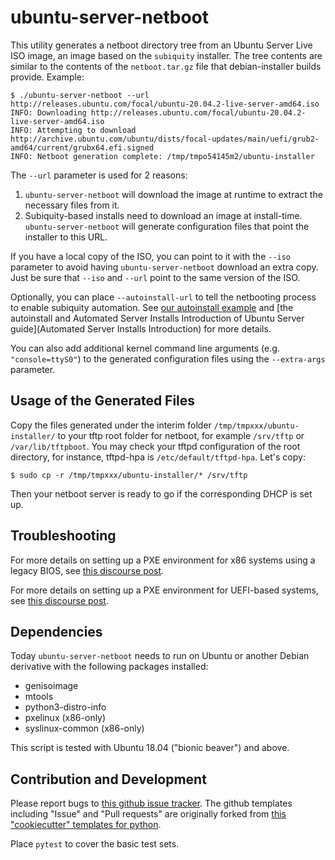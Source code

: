 # ubuntu-server-netboot
This utility generates a netboot directory tree from an Ubuntu Server Live ISO image, an image based on the `subiquity` installer. The tree contents are similar to the contents of the `netboot.tar.gz` file that debian-installer builds provide. Example:

```
$ ./ubuntu-server-netboot --url http://releases.ubuntu.com/focal/ubuntu-20.04.2-live-server-amd64.iso
INFO: Downloading http://releases.ubuntu.com/focal/ubuntu-20.04.2-live-server-amd64.iso
INFO: Attempting to download http://archive.ubuntu.com/ubuntu/dists/focal-updates/main/uefi/grub2-amd64/current/grubx64.efi.signed
INFO: Netboot generation complete: /tmp/tmpo54145m2/ubuntu-installer
```

The `--url` parameter is used for 2 reasons:

1. `ubuntu-server-netboot` will download the image at runtime to extract the necessary files from it.
1. Subiquity-based installs need to download an image at install-time. `ubuntu-server-netboot` will generate configuration files that point the installer to this URL.

If you have a local copy of the ISO, you can point to it with the `--iso` parameter to avoid having `ubuntu-server-netboot` download an extra copy. Just be sure that `--iso` and `--url` point to the same version of the ISO.

Optionally, you can place `--autoinstall-url` to tell the netbooting process to enable subiquity automation. See [our autoinstall example](./autoinstall/README.md) and [the autoinstall and Automated Server Installs
Introduction of Ubuntu Server guide](Automated Server Installs Introduction) for more details.

You can also add additional kernel command line arguments (e.g. `"console=ttyS0"`) to the generated configuration files using the `--extra-args` parameter.

## Usage of the Generated Files
Copy the files generated under the interim folder `/tmp/tmpxxx/ubuntu-installer/`
to your tftp root folder for netboot, for example `/srv/tftp` or `/var/lib/tftpboot`.
You may check your tftpd configuration of the root directory, for instance, tftpd-hpa is `/etc/default/tftpd-hpa`. Let's copy:

```
$ sudo cp -r /tmp/tmpxxx/ubuntu-installer/* /srv/tftp
```

Then your netboot server is ready to go if the corresponding DHCP is set up.

## Troubleshooting
For more details on setting up a PXE environment for x86 systems using a legacy BIOS, see [this discourse post](https://discourse.ubuntu.com/t/netbooting-the-server-installer-on-amd64/16620).

For more details on setting up a PXE environment for UEFI-based systems, see [this discourse post](https://discourse.ubuntu.com/t/netbooting-the-live-server-installer-via-uefi-pxe-on-arm-aarch64-arm64-and-x86-64-amd64/19240).

## Dependencies
Today `ubuntu-server-netboot` needs to run on Ubuntu or another Debian derivative with the following packages installed:

 - genisoimage
 - mtools
 - python3-distro-info
 - pxelinux (x86-only)
 - syslinux-common (x86-only)

This script is tested with Ubuntu 18.04 ("bionic beaver") and above.

## Contribution and Development

Please report bugs to [this github issue tracker](https://github.com/dannf/ubuntu-server-netboot/issues). The github templates including "Issue" and "Pull requests" are originally forked from [this "cookiecutter" templates for python](https://github.com/Lee-W/cookiecutter-python-template).

Place `pytest` to cover the basic test sets.
